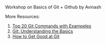Workshop on Basics of Git + Github by Avinash

More Resources:
1. [Top 20 Git Commands with Exampeles](https://dzone.com/articles/top-20-git-commands-with-examples)
2. [Git: Understanding the Basics](https://medium.com/@onejohi/git-understanding-the-basics-ba004a20dacc)
3. [How to Get Good at Git](https://medium.com/better-programming/how-to-get-good-at-git-96a05888ace4)
